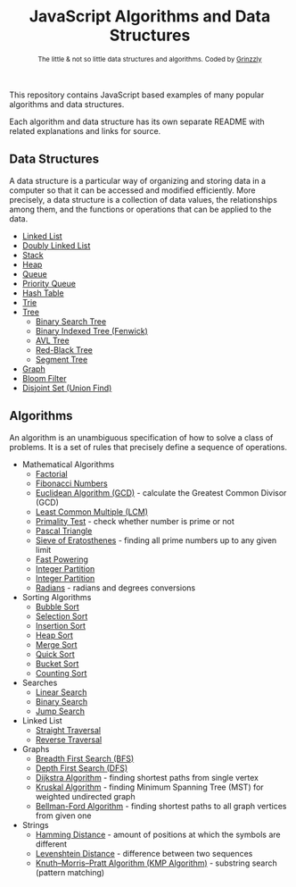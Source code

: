 <h1 align="center">JavaScript Algorithms and Data Structures</h1>

<div align="center">
  <sub>The little & not so little data structures and algorithms. Coded by
  <a href="https://github.com/Grinzzly">Grinzzly</a>
  </a>
</div>
<br>
<br>

This repository contains JavaScript based examples of many
popular algorithms and data structures.

Each algorithm and data structure has its own separate README
with related explanations and links for source.

## Data Structures

A data structure is a particular way of organizing and storing data in a computer so that it can
be accessed and modified efficiently. More precisely, a data structure is a collection of data
values, the relationships among them, and the functions or operations that can be applied to
the data.

* [Linked List](data-structures/linked-list)
* [Doubly Linked List](data-structures/doubly-linked-list)
* [Stack](data-structures/stack)
* [Heap](data-structures/heap)
* [Queue](data-structures/queue)
* [Priority Queue](data-structures/priority-queue)
* [Hash Table](data-structures/hash-table)
* [Trie](data-structures/trie)
* [Tree](data-structures/tree)
    * [Binary Search Tree](data-structures/tree/binary-search-tree)
    * [Binary Indexed Tree (Fenwick)](data-structures/tree/fenwick-tree)
    * [AVL Tree](data-structures/tree/avl-tree)
    * [Red-Black Tree](data-structures/tree/red-black-tree)
    * [Segment Tree](data-structures/tree/segment-tree)
* [Graph](data-structures/graph)
* [Bloom Filter](data-structures/bloom-filter)
* [Disjoint Set (Union Find)](data-structures/disjoint-set)

## Algorithms

An algorithm is an unambiguous specification of how to solve a class of problems. It is
a set of rules that precisely define a sequence of operations.

* Mathematical Algorithms
    * [Factorial](algorithms/math/factorial)
    * [Fibonacci Numbers](algorithms/math/fibonacci)
    * [Euclidean Algorithm (GCD)](algorithms/math/euclidean-algorithm) - calculate the Greatest Common Divisor (GCD)
    * [Least Common Multiple (LCM)](algorithms/math/least-common-multiple)
    * [Primality Test](algorithms/math/primality-test) - check whether number is prime or not
    * [Pascal Triangle](algorithms/math/pascal-triangle)
    * [Sieve of Eratosthenes](algorithms/math/sieve-of-eratosthenes) - finding all prime numbers up to any given limit
    * [Fast Powering](algorithms/math/fast-powering)
    * [Integer Partition](algorithms/math/integer-partition)
    * [Integer Partition](algorithms/math/is-power-of-two)
    * [Radians](algorithms/math/radians) - radians and degrees conversions
* Sorting Algorithms
    * [Bubble Sort](algorithms/sorts/bubble-sort)
    * [Selection Sort](algorithms/sorts/selection-sort)
    * [Insertion Sort](algorithms/sorts/insertion-sort)
    * [Heap Sort](algorithms/sorts/heap-sort)
    * [Merge Sort](algorithms/sorts/merge-sort)
    * [Quick Sort](algorithms/sorts/quick-sort)
    * [Bucket Sort](algorithms/sorts/bucket-sort)
    * [Counting Sort](algorithms/sorts/counting-sort)
* Searches
    * [Linear Search](algorithms/searches/linear-search)
    * [Binary Search](algorithms/searches/binary-search)
    * [Jump Search](algorithms/searches/jump-search)
* Linked List
    * [Straight Traversal](algorithms/linked-list/straight-traversal)
    * [Reverse Traversal](algorithms/linked-list/reverse-traversal)
* Graphs
    * [Breadth First Search (BFS)](algorithms/graphs/bfs)
    * [Depth First Search (DFS)](algorithms/graphs/dfs)
    * [Dijkstra Algorithm](algorithms/graphs/dijkstra) - finding shortest paths from single vertex
    * [Kruskal Algorithm](algorithms/graphs/kruskal) - finding Minimum Spanning Tree (MST) for weighted undirected graph
    * [Bellman-Ford Algorithm](algorithms/graphs/bellman-ford) - finding shortest paths to all graph vertices from given one
* Strings
    * [Hamming Distance](algorithms/strings/hamming-distance) - amount of positions at which the symbols are different
    * [Levenshtein Distance](algorithms/strings/levenshtein-distance) - difference between two sequences
    * [Knuth–Morris–Pratt Algorithm (KMP Algorithm)](algorithms/strings/knuth-morris-pratt) - substring search (pattern matching)
